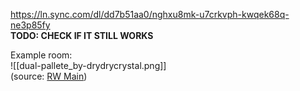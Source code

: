 https://ln.sync.com/dl/dd7b51aa0/nghxu8mk-u7crkvph-kwqek68q-ne3p85fy  
**TODO: CHECK IF IT STILL WORKS**

  
Example room:  
![[dual-pallete_by-drydrycrystal.png]]  
(source: [RW Main](https://discord.com/channels/291184728944410624/305139167300550666/783810703193669643))